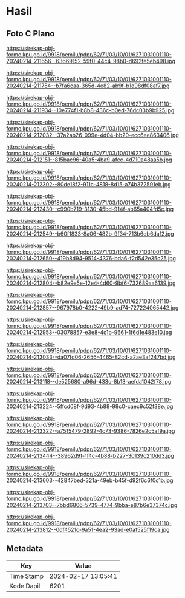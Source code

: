 # Hasil

## Foto C Plano

https://sirekap-obj-formc.kpu.go.id/9918/pemilu/pdpr/62/71/03/10/01/6271031001110-20240214-211656--63669152-59f0-44c4-98b0-d692fe5eb498.jpg

https://sirekap-obj-formc.kpu.go.id/9918/pemilu/pdpr/62/71/03/10/01/6271031001110-20240214-211754--b7fa6caa-365d-4e82-ab9f-b1d98df08af7.jpg

https://sirekap-obj-formc.kpu.go.id/9918/pemilu/pdpr/62/71/03/10/01/6271031001110-20240214-211934--10e774f1-b8b8-436c-b0ed-76dc03b9b925.jpg

https://sirekap-obj-formc.kpu.go.id/9918/pemilu/pdpr/62/71/03/10/01/6271031001110-20240214-212032--37a2ab26-099e-4d04-bb20-ecc6ee863406.jpg

https://sirekap-obj-formc.kpu.go.id/9918/pemilu/pdpr/62/71/03/10/01/6271031001110-20240214-212151--815bac96-40a5-4ba9-afcc-4d710a48aa5b.jpg

https://sirekap-obj-formc.kpu.go.id/9918/pemilu/pdpr/62/71/03/10/01/6271031001110-20240214-212302--80de18f2-911c-4818-8d15-a74b372591eb.jpg

https://sirekap-obj-formc.kpu.go.id/9918/pemilu/pdpr/62/71/03/10/01/6271031001110-20240214-212430--c990b719-3130-45bd-914f-ab65a404fd5c.jpg

https://sirekap-obj-formc.kpu.go.id/9918/pemilu/pdpr/62/71/03/10/01/6271031001110-20240214-212549--b60f1833-8a06-482b-9f34-713b6db6daf2.jpg

https://sirekap-obj-formc.kpu.go.id/9918/pemilu/pdpr/62/71/03/10/01/6271031001110-20240214-212650--419b8d94-9514-4376-bda6-f2d542e35c25.jpg

https://sirekap-obj-formc.kpu.go.id/9918/pemilu/pdpr/62/71/03/10/01/6271031001110-20240214-212804--b82e9e5e-12e4-4d60-9bf6-732689aa6139.jpg

https://sirekap-obj-formc.kpu.go.id/9918/pemilu/pdpr/62/71/03/10/01/6271031001110-20240214-212857--967978b0-4222-49b9-ad74-727224065442.jpg

https://sirekap-obj-formc.kpu.go.id/9918/pemilu/pdpr/62/71/03/10/01/6271031001110-20240214-212953--03078857-e3e8-4c1b-9661-1f6d1e483e10.jpg

https://sirekap-obj-formc.kpu.go.id/9918/pemilu/pdpr/62/71/03/10/01/6271031001110-20240214-213033--da07fd06-2656-4465-82cd-a2ae3af247bd.jpg

https://sirekap-obj-formc.kpu.go.id/9918/pemilu/pdpr/62/71/03/10/01/6271031001110-20240214-213118--de525680-a96d-433c-8b13-aefda1042f78.jpg

https://sirekap-obj-formc.kpu.go.id/9918/pemilu/pdpr/62/71/03/10/01/6271031001110-20240214-213224--5ffcd08f-9d93-4b88-98c0-caec9c52f38e.jpg

https://sirekap-obj-formc.kpu.go.id/9918/pemilu/pdpr/62/71/03/10/01/6271031001110-20240214-213322--a7515479-2892-4c73-9386-7826e2c5af9a.jpg

https://sirekap-obj-formc.kpu.go.id/9918/pemilu/pdpr/62/71/03/10/01/6271031001110-20240214-213444--38962d9f-1f4c-4b88-b227-30139c210dd3.jpg

https://sirekap-obj-formc.kpu.go.id/9918/pemilu/pdpr/62/71/03/10/01/6271031001110-20240214-213603--42847bed-321a-49eb-b45f-d92f6c6f0c1b.jpg

https://sirekap-obj-formc.kpu.go.id/9918/pemilu/pdpr/62/71/03/10/01/6271031001110-20240214-213703--7bbd6806-5739-4774-9bba-e87b6e37374c.jpg

https://sirekap-obj-formc.kpu.go.id/9918/pemilu/pdpr/62/71/03/10/01/6271031001110-20240214-213812--0df4521c-9a51-4ea2-93ad-e0af525f19ca.jpg


## Metadata

| Key        | Value               |
| ---------- | ------------------- |
| Time Stamp | 2024-02-17 13:05:41 |
| Kode Dapil | 6201                |



